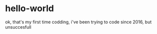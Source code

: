 # hello-world
ok, that's my first time codding, i've been trying to code since 2016, but unsuccesfull
